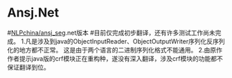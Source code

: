 # Ansj.Net
#[NLPchina/ansj_seg](http://nlpchina.github.io/ansj_seg).net版本
#目前仅完成初步翻译，还有许多测试工作尚未完成。
1.凡是涉及到java的ObjectInputReader、ObjectOutputWriter序列化反序列化的地方都不正常。
这是由于两个语言的二进制序列化格式不能通用。
2.由原作作者提示java版的crf模块正在重构种，遂没有深入翻译，涉及crf模块的功能都不保证翻译到位。

